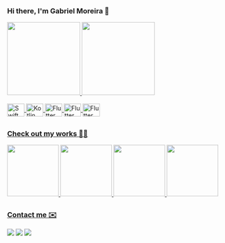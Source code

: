### Hi there, I'm Gabriel Moreira 👋

<div>
  <a href="https://github.com/gabrielmoreira-dev" />
  <img height="170em" src="https://github-readme-stats.vercel.app/api?username=gabrielmoreira-dev&show_icons=true&include_all_commits=true&count_private=true&theme=merko" />
  <img height="170em" src="https://github-readme-stats.vercel.app/api/top-langs/?username=gabrielmoreira-dev&layout=compact&langs_count=6&theme=merko" />
</div>

<div style="display: inline_block"><br>
  <img align="center" alt="Swift" height="30" width="40" src="https://cdn.jsdelivr.net/gh/devicons/devicon/icons/swift/swift-original.svg" />
  <img align="center" alt="Kotlin" height="30" width="40" src="https://cdn.jsdelivr.net/gh/devicons/devicon/icons/kotlin/kotlin-original.svg" />
  <img align="center" alt="Flutter" height="30" width="40" src="https://cdn.jsdelivr.net/gh/devicons/devicon/icons/flutter/flutter-original.svg" />
  <img align="center" alt="Flutter" height="30" width="40" src="https://cdn.jsdelivr.net/gh/devicons/devicon/icons/java/java-original.svg" />
  <img align="center" alt="Flutter" height="30" width="40" src="https://cdn.jsdelivr.net/gh/devicons/devicon/icons/javascript/javascript-original.svg" />
</div>

##

### Check out my works 🧑‍💻

<div>
  <img height="120em" src="https://github-readme-stats.vercel.app/api/pin/?username=gabrielmoreira-dev&repo=airlines&theme=merko" />
  <img height="120em" src="https://github-readme-stats.vercel.app/api/pin/?username=gabrielmoreira-dev&repo=airlines-android&theme=merko" />
  <img height="120em" src="https://github-readme-stats.vercel.app/api/pin/?username=gabrielmoreira-dev&repo=flutter-charts&theme=merko" />
  <img height="120em" src="https://github-readme-stats.vercel.app/api/pin/?username=gabrielmoreira-dev&repo=a-flutter-app-of-ice-and-fire&theme=merko" />
</div>

##

### Contact me ✉️

<div>
  <a href="https://www.linkedin.com/in/gabriel-moreira-dev/" ><img src="https://img.shields.io/badge/LinkedIn-0077B5?style=for-the-badge&logo=linkedin&logoColor=white" /></a>
  <a href="mailto:g.alves.m.2008@gmail.com" ><img src="https://img.shields.io/badge/Gmail-D14836?style=for-the-badge&logo=gmail&logoColor=white" /></a>
  <a href="https://github.com/gabrielmoreira-dev" ><img src="https://img.shields.io/badge/GitHub-100000?style=for-the-badge&logo=github&logoColor=white" /></a>
</div>

##


